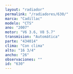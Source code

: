 ```yaml
---
layout: "radiador"
permalink: "/radiadores/630/"
marca: "Cadillac"
modelo: "CTS"
ano: "2007"
motor: "V6 3.6, V8 5.7"
transmision: "Automática"
parte: "434014"
clima: "Con clima"
alto: "16 3/4"
ancho: "26"
observaciones: ""
id: "630"
---
```


